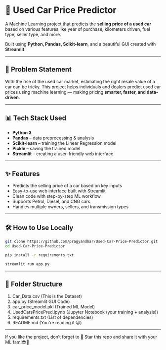 # 🚗 Used Car Price Predictor

A Machine Learning project that predicts the **selling price of a used car** based on various features like year of purchase, kilometers driven, fuel type, seller type, and more.

Built using **Python, Pandas, Scikit-learn**, and a beautiful GUI created with **Streamlit**.

---

## 🧠 Problem Statement

With the rise of the used car market, estimating the right resale value of a car can be tricky. This project helps individuals and dealers predict used car prices using machine learning — making pricing **smarter, faster, and data-driven**.

---

## 📊 Tech Stack Used

- **Python 3**
- **Pandas** – data preprocessing & analysis
- **Scikit-learn** – training the Linear Regression model
- **Pickle** – saving the trained model
- **Streamlit** – creating a user-friendly web interface

---

## ✨ Features

- Predicts the selling price of a car based on key inputs
- Easy-to-use web interface built with Streamlit
- Clean code with step-by-step ML workflow
- Supports Petrol, Diesel, and CNG cars
- Handles multiple owners, sellers, and transmission types

---

## 🛠️ How to Use Locally

```bash
git clone https://github.com/pragyandhar/Used-Car-Price-Predictor.git
cd Used-Car-Price-Predictor

pip install -r requirements.txt

streamlit run app.py
```
---
## 📁 Folder Structure
1) Car_Data.csv             (This is the Dataset)
2) app.py                   (Streamlit GUI Code)
3) car_price_model.pkl      (Trained ML Model)
4) UsedCarsPricePred.ipynb  (Jupyter Notebook (your training + analysis))
5) requirements.txt         (List of dependencies)
6) README.md                (You're reading it 😉)


---
If you like the project, don’t forget to 🌟 Star this repo and share it with your ML fam!😎📸
